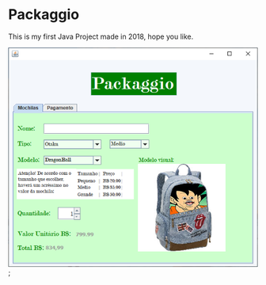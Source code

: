 # Packaggio

This is my first Java Project made in 2018, hope you like.


![alt text](https://github.com/Garticuno/Packaggio/blob/master/Packaggio.png?raw=true);
